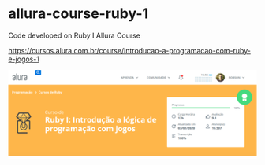 # allura-course-ruby-1
Code developed on Ruby I Allura Course

https://cursos.alura.com.br/course/introducao-a-programacao-com-ruby-e-jogos-1

![header](header.png)